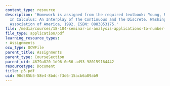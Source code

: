 ```yaml
---
content_type: resource
description: 'Homework is assigned from the required textbook: Young, Robert M. Excursions
  In Calculus: An Interplay of The Continuous and The Discrete. Washington, DC: Mathematical
  Association of America, 1992. ISBN: 0883853175.'
file: /media/courses/18-104-seminar-in-analysis-applications-to-number-theory-fall-2006/90d585b558e48bdcf3d615acb6a89ab9_p3.pdf
file_type: application/pdf
learning_resource_types:
- Assignments
ocw_type: OCWFile
parent_title: Assignments
parent_type: CourseSection
parent_uid: 4679a820-1d96-0e56-ad93-980159164442
resourcetype: Document
title: p3.pdf
uid: 90d585b5-58e4-8bdc-f3d6-15acb6a89ab9
---
```

